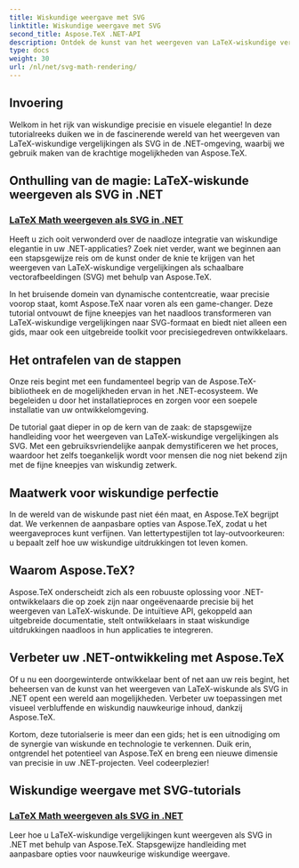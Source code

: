 ```yaml
---
title: Wiskundige weergave met SVG
linktitle: Wiskundige weergave met SVG
second_title: Aspose.TeX .NET-API
description: Ontdek de kunst van het weergeven van LaTeX-wiskundige vergelijkingen als SVG in .NET met Aspose.TeX. Ontketen precisie met aanpasbare opties voor wiskundige perfectie.
type: docs
weight: 30
url: /nl/net/svg-math-rendering/
---
```

## Invoering

Welkom in het rijk van wiskundige precisie en visuele elegantie! In deze tutorialreeks duiken we in de fascinerende wereld van het weergeven van LaTeX-wiskundige vergelijkingen als SVG in de .NET-omgeving, waarbij we gebruik maken van de krachtige mogelijkheden van Aspose.TeX. 

## Onthulling van de magie: LaTeX-wiskunde weergeven als SVG in .NET

### [LaTeX Math weergeven als SVG in .NET](./render-latex-math-svg/)

Heeft u zich ooit verwonderd over de naadloze integratie van wiskundige elegantie in uw .NET-applicaties? Zoek niet verder, want we beginnen aan een stapsgewijze reis om de kunst onder de knie te krijgen van het weergeven van LaTeX-wiskundige vergelijkingen als schaalbare vectorafbeeldingen (SVG) met behulp van Aspose.TeX.

In het bruisende domein van dynamische contentcreatie, waar precisie voorop staat, komt Aspose.TeX naar voren als een game-changer. Deze tutorial ontvouwt de fijne kneepjes van het naadloos transformeren van LaTeX-wiskundige vergelijkingen naar SVG-formaat en biedt niet alleen een gids, maar ook een uitgebreide toolkit voor precisiegedreven ontwikkelaars.

## Het ontrafelen van de stappen

Onze reis begint met een fundamenteel begrip van de Aspose.TeX-bibliotheek en de mogelijkheden ervan in het .NET-ecosysteem. We begeleiden u door het installatieproces en zorgen voor een soepele installatie van uw ontwikkelomgeving.

De tutorial gaat dieper in op de kern van de zaak: de stapsgewijze handleiding voor het weergeven van LaTeX-wiskundige vergelijkingen als SVG. Met een gebruiksvriendelijke aanpak demystificeren we het proces, waardoor het zelfs toegankelijk wordt voor mensen die nog niet bekend zijn met de fijne kneepjes van wiskundig zetwerk.

## Maatwerk voor wiskundige perfectie

In de wereld van de wiskunde past niet één maat, en Aspose.TeX begrijpt dat. We verkennen de aanpasbare opties van Aspose.TeX, zodat u het weergaveproces kunt verfijnen. Van lettertypestijlen tot lay-outvoorkeuren: u bepaalt zelf hoe uw wiskundige uitdrukkingen tot leven komen.

## Waarom Aspose.TeX?

Aspose.TeX onderscheidt zich als een robuuste oplossing voor .NET-ontwikkelaars die op zoek zijn naar ongeëvenaarde precisie bij het weergeven van LaTeX-wiskunde. De intuïtieve API, gekoppeld aan uitgebreide documentatie, stelt ontwikkelaars in staat wiskundige uitdrukkingen naadloos in hun applicaties te integreren.

## Verbeter uw .NET-ontwikkeling met Aspose.TeX

Of u nu een doorgewinterde ontwikkelaar bent of net aan uw reis begint, het beheersen van de kunst van het weergeven van LaTeX-wiskunde als SVG in .NET opent een wereld aan mogelijkheden. Verbeter uw toepassingen met visueel verbluffende en wiskundig nauwkeurige inhoud, dankzij Aspose.TeX.

Kortom, deze tutorialserie is meer dan een gids; het is een uitnodiging om de synergie van wiskunde en technologie te verkennen. Duik erin, ontgrendel het potentieel van Aspose.TeX en breng een nieuwe dimensie van precisie in uw .NET-projecten. Veel codeerplezier!
## Wiskundige weergave met SVG-tutorials
### [LaTeX Math weergeven als SVG in .NET](./render-latex-math-svg/)
Leer hoe u LaTeX-wiskundige vergelijkingen kunt weergeven als SVG in .NET met behulp van Aspose.TeX. Stapsgewijze handleiding met aanpasbare opties voor nauwkeurige wiskundige weergave.